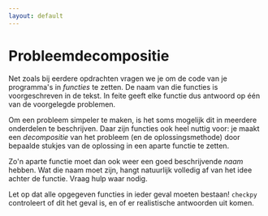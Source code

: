 ```yaml
---
layout: default
---
```

# Probleemdecompositie

Net zoals bij eerdere opdrachten vragen we je om de code van je programma's in *functies* te zetten. De naam van die functies is voorgeschreven in de tekst. In feite geeft elke functie dus antwoord op één van de voorgelegde problemen.

Om een probleem simpeler te maken, is het soms mogelijk dit in meerdere onderdelen te beschrijven. Daar zijn functies ook heel nuttig voor: je maakt een *decompositie* van het probleem (en de oplossingsmethode) door bepaalde stukjes van de oplossing in een aparte functie te zetten.

Zo'n aparte functie moet dan ook weer een goed beschrijvende *naam* hebben. Wat die naam moet zijn, hangt natuurlijk volledig af van het idee achter de functie. Vraag hulp waar nodig.

Let op dat alle opgegeven functies in ieder geval moeten bestaan! `checkpy` controleert of dit het geval is, en of er realistische antwoorden uit komen.
